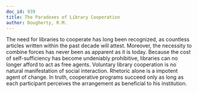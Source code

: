 ```yaml
---
doc_id: 939
title: The Paradoxes of Library Cooperation
author: Dougherty, R.M.
---
```


The need for libraries to cooperate has long been recognized, as countless
articles written within the past decade will attest.  Moreover, the necessity to
combine forces has never been as apparent as it is today.  Because the cost of 
self-sufficiency has become undeniably prohibitive, libraries can no longer 
afford to act as free agents.  Voluntary library
cooperation is no natural manifestation of social interaction.  Rhetoric alone 
is a impotent agent of change.  In truth, cooperative programs succeed only 
as long as each participant perceives the arrangement as beneficial to his
institution.
